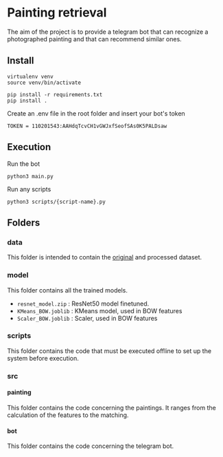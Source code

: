 # Painting retrieval

The aim of the project is to provide a telegram bot that can recognize a photographed painting and that can recommend
similar ones.

## Install

```
virtualenv venv
source venv/bin/activate

pip install -r requirements.txt
pip install .
```

Create an .env file in the root folder and insert your bot's token

```
TOKEN = 110201543:AAHdqTcvCH1vGWJxfSeofSAs0K5PALDsaw
```

## Execution

Run the bot

```
python3 main.py
```

Run any scripts

```
python3 scripts/{script-name}.py
```

## Folders

### data

This folder is intended to contain the [original](https://www.kaggle.com/c/painter-by-numbers/) and processed dataset.

### model

This folder contains all the trained models.

- `resnet_model.zip` : ResNet50 model finetuned.
- `KMeans_BOW.joblib` : KMeans model, used in BOW features
- `Scaler_BOW.joblib` : Scaler, used in BOW features

### scripts

This folder contains the code that must be executed offline to set up the system before execution.

### src

#### painting

This folder contains the code concerning the paintings. It ranges from the calculation of the features to the matching.

#### bot

This folder contains the code concerning the telegram bot.
